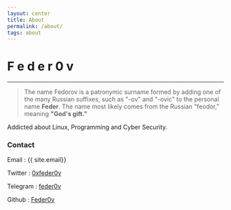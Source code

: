 ```yaml
---
layout: center
title: About
permalink: /about/
tags: about
---
```


# F e d e r 0 v 

---
>The name Fedorov is a patronymic surname formed by adding one of the many Russian suffixes, such as "-ov" and "-ovic" to the personal name **Feder**. The name most likely comes from the Russian "feodor," meaning **"God's gift."**

Addicted about Linux, Programming and Cyber Security.

### Contact
Email : {{ site.email}}

Twitter : <a href="https://twitter.com/0xfeder0v" target="_blank">0xfeder0v</a>

Telegram : <a href="https://telegram.me/@feder0v" target="_blank">feder0v</a>

Github : <a href="https://github.com/feder0v" target="_blank">Feder0v</a>

